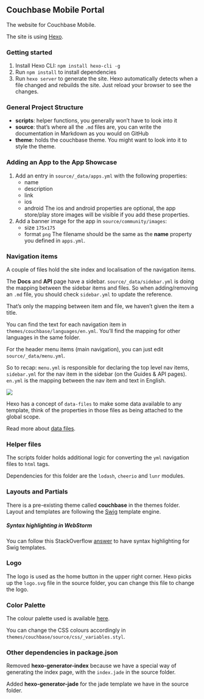 ## Couchbase Mobile Portal

The website for Couchbase Mobile.

The site is using [Hexo](http://hexo.io).

### Getting started

1. Install Hexo CLI: `npm install hexo-cli -g`
2. Run `npm install` to install dependencies
3. Run `hexo server` to generate the site. Hexo automatically detects when a file changed and rebuilds the site. Just reload your browser to see the changes.

### General Project Structure

- **scripts**: helper functions, you generally won’t have to look into it
- **source**: that’s where all the `.md` files are, you can write the documentation in Markdown as you would on GitHub
- **theme**: holds the couchbase theme. You might want to look into it to style the theme.

### Adding an App to the App Showcase

1. Add an entry in `source/_data/apps.yml` with the following properties:
	* name
	* description
	* link
	* ios
	* android
	The ios and android properties are optional, the app store/play store images will be visible if you add these properties.
2. Add a banner image for the app in `source/community/images`:
	* size `175x175`
	* format `png`
	The filename should be the same as the **name** property you defined in `apps.yml`.

### Navigation items

A couple of files hold the site index and localisation of the navigation items.

The **Docs** and **API** page have a sidebar. `source/_data/sidebar.yml` is doing the mapping between the sidebar items and files. So when adding/removing an `.md` file, you should check `sidebar.yml` to update the reference.

That’s only the mapping between item and file, we haven’t given the item a title.

You can find the text for each navigation item in `themes/couchbase/languages/en.yml`. You’ll find the mapping for other languages in the same folder.

For the header menu items (main navigation), you can just edit `source/_data/menu.yml`.

So to recap: `menu.yml` is responsible for declaring the top level nav items, `sidebar.yml` for the nav item in the sidebar (on the Guides & API pages). `en.yml` is the mapping between the nav item and text in English.

![](http://cl.ly/aQFY/Screen%20Shot%202015-03-28%20at%2015.13.58.png)


Hexo has a concept of `data-files` to make some data available to any template, think of the properties in those files as being attached to the global scope.

Read more about [data files](http://hexo.io/docs/data-files.html).

### Helper files

The scripts folder holds additional logic for converting the `yml` navigation files to `html` tags.

Dependencies for this folder are the `lodash`, `cheerio` and `lunr` modules.

### Layouts and Partials

There is a pre-existing theme called **couchbase** in the themes folder. Layout and templates are following the [Swig](http://paularmstrong.github.io/swig/) template engine.

##### Syntax highlighting in WebStorm

You can follow this StackOverflow [answer](http://stackoverflow.com/a/27389727/1908348) to have syntax highlighting for Swig templates.

### Logo

The logo is used as the home button in the upper right corner. Hexo picks up the `logo.svg` file in the source folder, you can change this file to change the logo.

### Color Palette

The colour palette used is available [here](http://app.coolors.co/e40121-717579-d3f3ee-85908e-9a9aa1).

You can change the CSS colours accordingly in `themes/couchbase/source/css/_variables.styl`.

### Other dependencies in package.json

Removed **hexo-generator-index** because we have a special way of generating the index page, with the `index.jade` in the source folder.

Added **hexo-generator-jade** for the jade template we have in the source folder.
